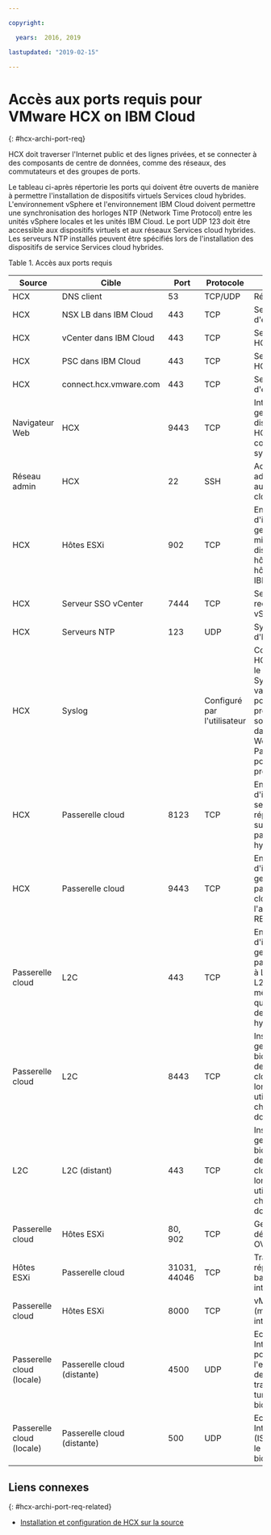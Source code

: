 ```yaml
---

copyright:

  years:  2016, 2019

lastupdated: "2019-02-15"

---
```

# Accès aux ports requis pour VMware HCX on IBM Cloud
{: #hcx-archi-port-req}

HCX doit traverser l'Internet public et des lignes privées, et se connecter à des composants de centre de données, comme des réseaux, des commutateurs et des groupes de ports.

Le tableau ci-après répertorie les ports qui doivent être ouverts de manière à permettre l'installation de dispositifs virtuels Services cloud hybrides. L'environnement vSphere et l'environnement IBM Cloud doivent permettre une synchronisation des horloges NTP (Network Time Protocol) entre les unités vSphere locales et les unités IBM Cloud. Le port UDP 123 doit être accessible aux dispositifs virtuels et aux réseaux Services cloud hybrides. Les serveurs NTP installés peuvent être spécifiés lors de l'installation des dispositifs de service Services cloud hybrides.

Table 1. Accès aux ports requis

| Source | Cible       | Port | Protocole | Objectif         | Services |
|--------|--------------|------|----------|-----------------|----------|
| HCX    | DNS client | 53   | TCP/UDP  | Résolution nom | DNS      |
| HCX    | NSX LB dans IBM Cloud | 443 | TCP | Service d'enregistrement | HTTPS |
| HCX    | vCenter dans IBM Cloud | 443 | TCP | Service REST HCX | HTTPS |
| HCX    | PSC dans IBM Cloud | 443 | TCP | Service REST HCX | HTTPS |
| HCX    | connect.hcx.vmware.com | 443 | TCP | Service d'enregistrement | HTTPS |
| Navigateur Web | HCX | 9443 | TCP | Interface de gestion de dispositif virtuel HCX pour la configuration système HCX | HTTPS |
| Réseau admin | HCX | 22 | SSH | Accès SSH administrateur aux Services cloud hybrides | SSH |
| HCX | Hôtes ESXi | 902 | TCP | Envoi d'instruction de gestion et de mise à disposition des hôtes HCX aux hôtes ESXi dans IBM Cloud. | Interne |
| HCX | Serveur SSO vCenter | 7444 | TCP | Service de recherche vSphere |  |
| HCX | Serveurs NTP | 123 | UDP | Synchronisation d'horloge | |
| HCX | Syslog |   | Configuré par l'utilisateur | Connexion entre HCX (le client) et le serveur Syslog. Les valeurs pour le port et le protocole Syslog sont spécifiées dans le client Web vSphere. Par exemple, le port 514 pour le protocole UDP. | |
| HCX | Passerelle cloud | 8123 | TCP | Envoi d'instructions de service de réplication basé sur l'hôte à la passerelle cloud hybride. | HTTP |
| HCX | Passerelle cloud | 9443 | TCP | Envoi d'instructions de gestion à la passerelle de cloud hybride à l'aide de l'API REST. | HTTP</br>HTTPS |
| Passerelle cloud | L2C | 443 | TCP | Envoi d'instructions de gestion de la passerelle cloud à L2C lorsque L2C utilise le même chemin que la passerelle de cloud hybride. | HTTP</br>HTTPS |
| Passerelle cloud | L2C | 8443 | TCP | Instructions de gestion bidirectionnelle de la passerelle cloud vers L2C, lorsque L2C utilise un autre chemin de données. | HTTP</br>HTTPS |
| L2C | L2C (distant) | 443 | TCP | Instructions de gestion bidirectionnelle de la passerelle cloud vers L2C, lorsque L2C utilise un autre chemin de données. | HTTP</br>HTTPS |
| Passerelle cloud | Hôtes ESXi | 80, 902  | TCP | Gestion et déploiement OVF | Interne |
| Hôtes ESXi | Passerelle cloud | 31031, 44046 | TCP | Trafic de réplication basée sur l'hôte interne | Interne |
| Passerelle cloud | Hôtes ESXi | 8000  | TCP | vMotion (migration sans interruption) |  |
| Passerelle cloud (locale) | Passerelle cloud</br>(distante) | 4500  | UDP | Echange de clés Internet (IKEv2) pour l'encapsulage des charges de travail pour le tunnel bidirectionnel | IPSEC |
| Passerelle cloud (locale) | Passerelle cloud</br>(distante) | 500  | UDP | Echange de clés Internet (ISAKMP) pour le tunnel bidirectionnel | IPSEC |

## Liens connexes
{: #hcx-archi-port-req-related}

* [Installation et configuration de HCX sur la source](/docs/services/vmwaresolutions/archiref/hcx-archi?topic=vmware-solutions-hcx-archi-install-cfg-src)

